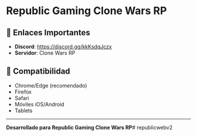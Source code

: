 # Republic Gaming Clone Wars RP

## 🔗 Enlaces Importantes
- **Discord**: https://discord.gg/kkKsdqJczx
- **Servidor**: Clone Wars RP

## 📱 Compatibilidad
- Chrome/Edge (recomendado)
- Firefox
- Safari
- Móviles iOS/Android
- Tablets

---
**Desarrollado para Republic Gaming Clone Wars RP**# republicwebv2
